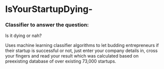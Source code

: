 # IsYourStartupDying-

### Classifier to answer the question:
Is it dying or nah?

Uses machine learning classifier algorithms to let budding entrepreneurs if their startup is successful or not, just enter your company details in, cross your fingers and read your result which was calculated based on preexisting database of over existing 73,000 startups.

